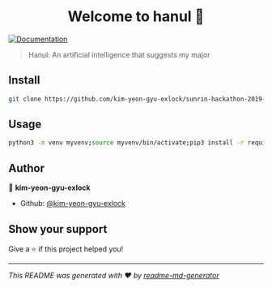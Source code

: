 <h1 align="center">Welcome to hanul 👋</h1>
<p>
  <a href="https://github.com/kim-yeon-gyu-exlock/sunrin-hackathon-2019-backend/blob/master/backend/api_urls.md">
    <img alt="Documentation" src="https://img.shields.io/badge/documentation-yes-brightgreen.svg" target="_blank" />
  </a>
</p>

> Hanul: An artificial intelligence that suggests my major

## Install

```sh
git clone https://github.com/kim-yeon-gyu-exlock/sunrin-hackathon-2019-backend/edit/master/backend/README.md
```

## Usage

```sh
python3 -m venv myvenv;source myvenv/bin/activate;pip3 install -r requirements.txt;python3 makemigrations;python3 migrate;python3 manage.py runserver
```

## Author

👤 **kim-yeon-gyu-exlock**

* Github: [@kim-yeon-gyu-exlock](https://github.com/kim-yeon-gyu-exlock)

## Show your support

Give a ⭐️ if this project helped you!

***
_This README was generated with ❤️ by [readme-md-generator](https://github.com/kefranabg/readme-md-generator)_
